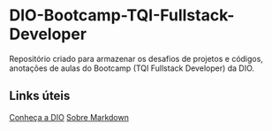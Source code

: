 # DIO-Bootcamp-TQI-Fullstack-Developer
Repositório criado para armazenar os desafios de projetos e códigos, anotações de aulas do Bootcamp (TQI Fullstack Developer) da DIO.

## Links úteis
[Conheça a DIO](https://www.dio.me/)
[Sobre Markdown](https://www.markdownguide.org/getting-started/)
